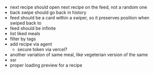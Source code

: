 - next recipe should open next recipe on the feed, not a random one
- back swipe should go back in history
- feed should be a card within a swiper, so it preserves position when swiped back to
- feed should be infinite
- list liked meals
- filter by tags
- add recipe via agent
  - secure token via vercel?
- another variation of same meal, like vegeterian version of the same
- ssr
- proper loading preview for a recipe
